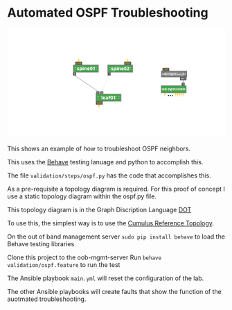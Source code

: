 # Automated OSPF Troubleshooting

![Topology](topology.png)


This shows an example of how to troubleshoot OSPF neighbors.

This uses the [Behave](https://pythonhosted.org/behave/) testing lanuage and python to accomplish this.

The file `validation/steps/ospf.py` has the code that accomplishes this.

As a pre-requisite a topology diagram is required. For this proof of concept I use a static topology diagram within the ospf.py file.

This topology diagram is in the Graph Discription Language [DOT](https://docs.cumulusnetworks.com/display/DOCS/Prescriptive+Topology+Manager+-+PTM)

To use this, the simplest way is to use the [Cumulus Reference Topology](https://github.com/cumulusnetworks/cldemo-vagrant).

On the out of band management server `sudo pip install behave` to load the Behave testing libraries

Clone this project to the oob-mgmt-server
Run `behave validation/ospf.feature` to run the test

The Ansible playbook `main.yml` will reset the configuration of the lab.

The other Ansible playbooks will create faults that show the function of the auotmated troubleshooting.

